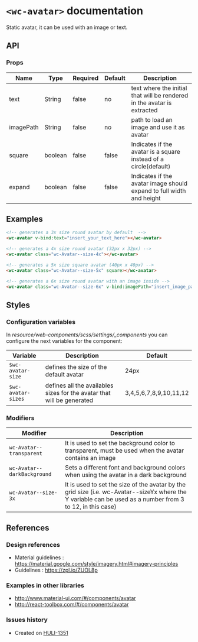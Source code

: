# `<wc-avatar>` documentation

Static avatar, it can be used with an image or text.

## API

### Props

| Name | Type | Required | Default | Description
| --- | --- | ---  | ---  | ---
| text | String | false | no | text where the initial that will be rendered in the avatar is extracted
| imagePath | String | false | no | path to load an image and use it as avatar
| square | boolean | false | false | Indicates if the avatar is a square instead of a circle(default)
| expand | boolean | false | false | Indicates if the avatar image should expand to full width and height

## Examples

``` html
<!-- generates a 3x size round avatar by default  -->
<wc-avatar v-bind:text="insert_your_text_here"></wc-avatar>

<!-- generates a 4x size round avatar (32px x 32px) -->
<wc-avatar class="wc-Avatar--size-4x"></wc-avatar>

<!-- generates a 5x size square avatar (40px x 40px) -->
<wc-avatar class="wc-Avatar--size-5x" square></wc-avatar>

<!-- generates a 6x size round avatar with an image inside -->
<wc-avatar class="wc-Avatar--size-6x" v-bind:imagePath="insert_image_path_here"></wc-avatar>
```

## Styles

### Configuration variables

In *resource/web-components/scss/settings/_components* you can configure the next variables for the component:

| Variable | Description | Default
| --- | --- | ---
| `$wc-avatar-size` | defines the size of the default avatar | 24px
| `$wc-avatar-sizes` | defines all the availables sizes for the avatar that will be generated | 3,4,5,6,7,8,9,10,11,12

### Modifiers

| Modifier | Description
| --- | ---
| `wc-Avatar--transparent` | It is used to set the background color to transparent, must be used when the avatar contains an image
| `wc-Avatar--darkBackground` | Sets a different font and background colors when using the avatar in a dark background
| `wc-Avatar--size-3x` | It is used to set the size of the avatar by the grid size (i.e. wc-Avatar--sizeYx where the Y variable can be used as a number from 3 to 12, in this case)

## References

### Design references

* Material guidelines : https://material.google.com/style/imagery.html#imagery-principles
* Guidelines : https://zpl.io/ZUOL8p

### Examples in other libraries

* http://www.material-ui.com/#/components/avatar
* http://react-toolbox.com/#/components/avatar

### Issues history

* Created on [HULI-1351](https://hulihealth.atlassian.net/browse/HULI-1351)
